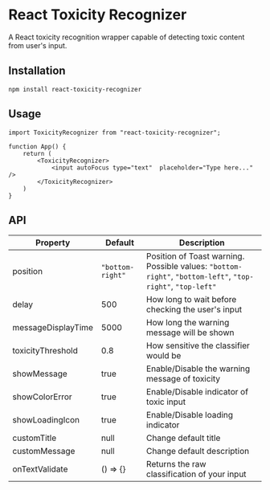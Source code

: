 # React Toxicity Recognizer

A React toxicity recognition wrapper capable of detecting toxic content from user's input.

## Installation

`npm install react-toxicity-recognizer`

## Usage

```
import ToxicityRecognizer from "react-toxicity-recognizer";

function App() {
    return (
        <ToxicityRecognizer>
	        <input autoFocus type="text"  placeholder="Type here..." />
        </ToxicityRecognizer>
    )
}
```

## API

| Property           | Default          | Description                                                                                                |
| ------------------ | ---------------- | ---------------------------------------------------------------------------------------------------------- |
| position           | `"bottom-right"` | Position of Toast warning. Possible values: `"bottom-right"`, `"bottom-left"`, `"top-right"`, `"top-left"` |
| delay              | 500              | How long to wait before checking the user's input                                                          |
| messageDisplayTime | 5000             | How long the warning message will be shown                                                                 |
| toxicityThreshold  | 0.8              | How sensitive the classifier would be                                                                      |
| showMessage        | true             | Enable/Disable the warning message of toxicity                                                             |
| showColorError     | true             | Enable/Disable indicator of toxic input                                                                    |
| showLoadingIcon    | true             | Enable/Disable loading indicator                                                                           |
| customTitle        | null             | Change default title                                                                                       |
| customMessage      | null             | Change default description                                                                                 |
| onTextValidate     | () => {}         | Returns the raw classification of your input                                                               |

